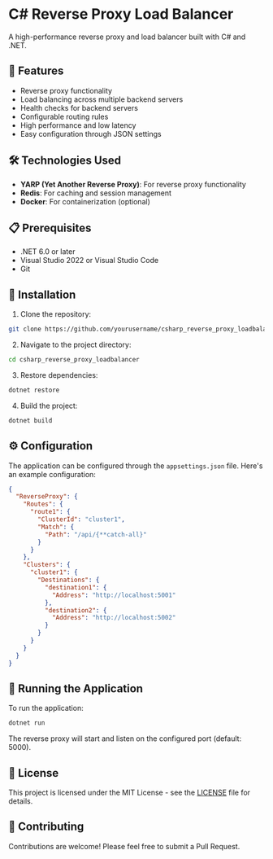 # C# Reverse Proxy Load Balancer

A high-performance reverse proxy and load balancer built with C# and .NET.

## 🚀 Features

- Reverse proxy functionality
- Load balancing across multiple backend servers
- Health checks for backend servers
- Configurable routing rules
- High performance and low latency
- Easy configuration through JSON settings

## 🛠️ Technologies Used

- **YARP (Yet Another Reverse Proxy)**: For reverse proxy functionality
- **Redis**: For caching and session management
- **Docker**: For containerization (optional)

## 📋 Prerequisites

- .NET 6.0 or later
- Visual Studio 2022 or Visual Studio Code
- Git

## 🔧 Installation

1. Clone the repository:
```bash
git clone https://github.com/yourusername/csharp_reverse_proxy_loadbalancer.git
```

2. Navigate to the project directory:
```bash
cd csharp_reverse_proxy_loadbalancer
```

3. Restore dependencies:
```bash
dotnet restore
```

4. Build the project:
```bash
dotnet build
```

## ⚙️ Configuration

The application can be configured through the `appsettings.json` file. Here's an example configuration:

```json
{
  "ReverseProxy": {
    "Routes": {
      "route1": {
        "ClusterId": "cluster1",
        "Match": {
          "Path": "/api/{**catch-all}"
        }
      }
    },
    "Clusters": {
      "cluster1": {
        "Destinations": {
          "destination1": {
            "Address": "http://localhost:5001"
          },
          "destination2": {
            "Address": "http://localhost:5002"
          }
        }
      }
    }
  }
}
```

## 🚀 Running the Application

To run the application:

```bash
dotnet run
```

The reverse proxy will start and listen on the configured port (default: 5000).

## 📝 License

This project is licensed under the MIT License - see the [LICENSE](LICENSE) file for details.

## 🤝 Contributing

Contributions are welcome! Please feel free to submit a Pull Request.